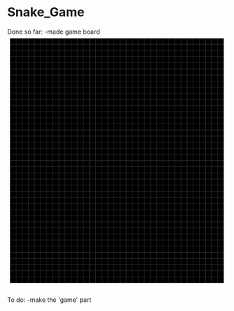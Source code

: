 # Snake_Game
Done so far:
-made game board
![game board image](screenshot.png)

To do:
-make the 'game' part

